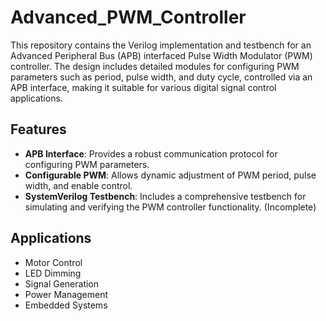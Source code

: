# Advanced_PWM_Controller

This repository contains the Verilog implementation and testbench for an Advanced Peripheral Bus (APB) interfaced Pulse Width Modulator (PWM) controller. The design includes detailed modules for configuring PWM parameters such as period, pulse width, and duty cycle, controlled via an APB interface, making it suitable for various digital signal control applications.

## Features

- **APB Interface**: Provides a robust communication protocol for configuring PWM parameters.
- **Configurable PWM**: Allows dynamic adjustment of PWM period, pulse width, and enable control.
- **SystemVerilog Testbench**: Includes a comprehensive testbench for simulating and verifying the PWM controller functionality. (Incomplete)

## Applications

- Motor Control
- LED Dimming
- Signal Generation
- Power Management
- Embedded Systems
